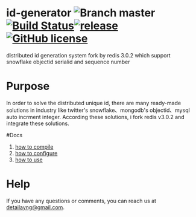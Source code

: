 # id-generator ![Branch master](https://img.shields.io/badge/branch-master-brightgreen.svg?style=flat-square)[![Build Status](https://api.travis-ci.org/detailyang/id-generator.svg)](https://travis-ci.org/detailyang/id-generator)[![release](https://img.shields.io/github/release/detailyang/id-generator.svg)](https://github.com/detailyang/id-generator/releases)[![GitHub license](https://img.shields.io/badge/license-MIT-blue.svg)](https://raw.githubusercontent.com/detailyang/id-generator/master/LICENSE)
distributed id generation system fork by redis 3.0.2  which support snowflake objectid serialid and sequence number


# Purpose
In order to solve the distributed unique id, there are many ready-made solutions in industry like twitter's snowflake、mongodb's objectid、mysql auto incrment integer. According these solutions, i fork redis v3.0.2 and integrate these solutions.

#Docs
1. [how to compile](https://github.com/detailyang/id-generator/blob/master/docs/compile.md)
2. [how to configure](https://github.com/detailyang/id-generator/blob/master/docs/configure.md)
3. [how to use](https://github.com/detailyang/id-generator/blob/master/docs/usage.md)

# Help
If you have any questions or comments, you can reach us at detailayng@gmail.com.
